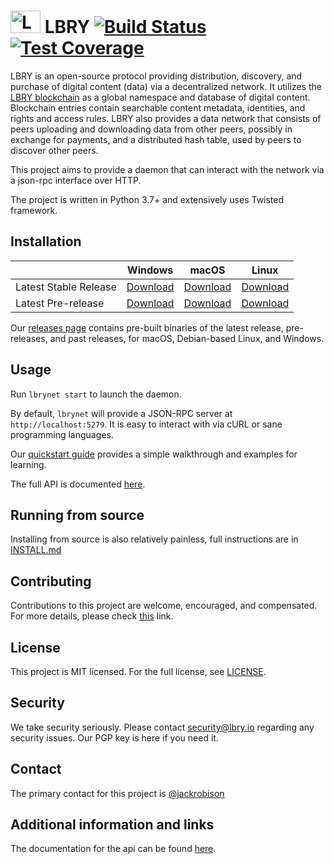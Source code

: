 # <img src="https://raw.githubusercontent.com/lbryio/lbry/master/lbry.png" alt="LBRY" width="48" height="36" /> LBRY [![Build Status](https://travis-ci.org/lbryio/lbry.svg?branch=master)](https://travis-ci.org/lbryio/lbry) [![Test Coverage](https://codecov.io/gh/lbryio/lbry/branch/master/graph/badge.svg)](https://codecov.io/gh/lbryio/lbry)

LBRY is an open-source protocol providing distribution, discovery, and purchase of digital content (data) via a decentralized network. It utilizes the [LBRY blockchain](https://github.com/lbryio/lbrycrd) as a global namespace and database of digital content. Blockchain entries contain searchable content metadata, identities, and rights and access rules. LBRY also provides a data network that consists of peers uploading and downloading data from other peers, possibly in exchange for payments, and a distributed hash table, used by peers to discover other peers.

This project aims to provide a daemon that can interact with the network via a json-rpc interface over HTTP.

The project is written in Python 3.7+ and extensively uses Twisted framework.

## Installation

|                       | Windows                                      | macOS                                        | Linux                                        |
| --------------------- | -------------------------------------------- | -------------------------------------------- | -------------------------------------------- |
| Latest Stable Release | [Download](https://github.com/lbryio/lbry/releases/download/v0.20.0/lbrynet-daemon-v0.20.0-windows.zip)     | [Download](https://github.com/lbryio/lbry/releases/download/v0.20.0/lbrynet-daemon-v0.20.0-macos.zip)     | [Download](https://github.com/lbryio/lbry/releases/download/v0.20.0/lbrynet-daemon-v0.20.0-linux.zip)     |
| Latest Pre-release     | [Download](https://github.com/lbryio/lbry/releases/download/untagged-99114fa31abbfe3a5ef4/lbrynet-daemon-v0.20.1rc3-windows.zip) | [Download](https://github.com/lbryio/lbry/releases/download/untagged-99114fa31abbfe3a5ef4/lbrynet-daemon-v0.20.1rc3-macos.zip) | [Download](https://github.com/lbryio/lbry/releases/download/v0.20.1rc4/lbrynet-daemon-v0.20.1rc4-linux.zip) |

Our [releases page](https://github.com/lbryio/lbry/releases) contains pre-built binaries of the latest release, pre-releases, and past releases, for macOS, Debian-based Linux, and Windows.

## Usage

Run `lbrynet start` to launch the daemon.

By default, `lbrynet` will provide a JSON-RPC server at `http://localhost:5279`. It is easy to interact with via cURL or sane programming languages.

Our [quickstart guide](http://lbry.io/quickstart) provides a simple walkthrough and examples for learning.

The full API is documented [here](https://lbryio.github.io/lbry/cli).

## Running from source

Installing from source is also relatively painless, full instructions are in [INSTALL.md](INSTALL.md)

## Contributing

Contributions to this project are welcome, encouraged, and compensated. For more details, please check [this](https://lbry.io/faq/contributing) link.

## License

This project is MIT licensed. For the full license, see [LICENSE](LICENSE).

## Security

We take security seriously. Please contact security@lbry.io regarding any security issues. Our PGP key is here if you need it.

## Contact

The primary contact for this project is [@jackrobison](mailto:jack@lbry.io)

## Additional information and links

The documentation for the api can be found [here](https://lbry.io/api).
